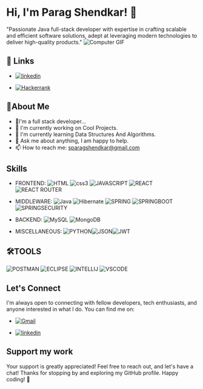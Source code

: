 
# Hi, I'm Parag Shendkar! 👋

"Passionate Java full-stack developer with expertise in crafting scalable and efficient software solutions, adept at leveraging modern technologies to deliver high-quality products."
![Computer GIF](https://user-images.githubusercontent.com/74038190/212749168-86d6c7ab-98da-409b-998f-c5b74721badd.gif)
## 🔗 Links

- [![linkedin](https://img.shields.io/badge/linkedin-0A66C2?style=for-the-badge&logo=linkedin&logoColor=white)](https://www.linkedin.com/in/parag-shendkar-17452b1b8/)

- [![Hackerrank](https://img.shields.io/badge/-Hackerrank-2EC866?style=for-the-badge&logo=HackerRank&logoColor=white)](https://www.hackerrank.com/profile/sparagshendkar)


##  🔗About Me
 -   🚀I'm a full stack developer...
 -   💼 I'm currently working on Cool Projects.
 -   🌱 I'm currently learning Data Structures And Algorithms.
 -  💬 Ask me about anything, I am happy to help.
 -   📫 How to reach me: sparagshendkar@gmail.com

##  Skills

- FRONTEND: ![HTML](https://img.shields.io/badge/HTML5-E34F26?style=for-the-badge&logo=html5&logoColor=white) ![css3](https://img.shields.io/badge/CSS3-1572B6?style=for-the-badge&logo=css3&logoColor=white) ![JAVASCRIPT](https://img.shields.io/badge/JavaScript-323330?style=for-the-badge&logo=javascript&logoColor=F7DF1E) ![REACT](https://img.shields.io/badge/React-20232A?style=for-the-badge&logo=react&logoColor=61DAFB) ![REACT ROUTER](https://img.shields.io/badge/React_Router-CA4245?style=for-the-badge&logo=react-router&logoColor=white)

- MIDDLEWARE: ![Java](https://img.shields.io/badge/java-%23ED8B00.svg?style=for-the-badge&logo=openjdk&logoColor=white) ![Hibernate](https://img.shields.io/badge/Hibernate-59666C?style=for-the-badge&logo=Hibernate&logoColor=white) ![SPRING](https://img.shields.io/badge/Spring-6DB33F?style=for-the-badge&logo=spring&logoColor=white) ![SPRINGBOOT](https://img.shields.io/badge/Spring_Boot-F2F4F9?style=for-the-badge&logo=spring-boot) ![SPRINGSECURITY](https://img.shields.io/badge/Spring_Security-6DB33F?style=for-the-badge&logo=Spring-Security&logoColor=white)
- BACKEND: ![MySQL](https://img.shields.io/badge/mysql-4479A1.svg?style=for-the-badge&logo=mysql&logoColor=white) ![MongoDB](https://img.shields.io/badge/MongoDB-%234ea94b.svg?style=for-the-badge&logo=mongodb&logoColor=white)

- MISCELLANEOUS: ![PYTHON](https://img.shields.io/badge/Python-FFD43B?style=for-the-badge&logo=python&logoColor=blue)![JSON](https://img.shields.io/badge/json-5E5C5C?style=for-the-badge&logo=json&logoColor=white)![JWT](https://img.shields.io/badge/JWT-black?style=for-the-badge&logo=JSON%20web%20tokens)

## 🛠TOOLS

![POSTMAN](https://img.shields.io/badge/Postman-FF6C37?style=for-the-badge&logo=Postman&logoColor=white)
![ECLIPSE](https://img.shields.io/badge/Eclipse-2C2255?style=for-the-badge&logo=eclipse&logoColor=white)
![INTELLIJ](https://img.shields.io/badge/IntelliJ_IDEA-000000.svg?style=for-the-badge&logo=intellij-idea&logoColor=white)
![VSCODE](https://img.shields.io/badge/VSCode-0078D4?style=for-the-badge&logo=visual%20studio%20code&logoColor=white)

## Let's Connect

I'm always open to connecting with fellow developers, tech enthusiasts, and anyone interested in what I do. You can find me on:

- [![Gmail](https://img.shields.io/badge/Gmail-D14836?style=for-the-badge&logo=gmail&logoColor=white)](https://mail.google.com/mail/u/0/#inbox?compose=CllgCJlGVLcvCPJKnHzRgvMrVLPbMHfnXkJWkZHrwDPMKmXqWWjjPqNgVqlfBmQxcVZplvVLlhg)

- [![linkedin](https://img.shields.io/badge/linkedin-0A66C2?style=for-the-badge&logo=linkedin&logoColor=white)](https://www.linkedin.com/in/parag-shendkar-17452b1b8/)
## Support my work

Your support is greatly appreciated! Feel free to reach out, and let's have a chat! Thanks for stopping by and exploring my GitHub profile. Happy coding! 🚀
